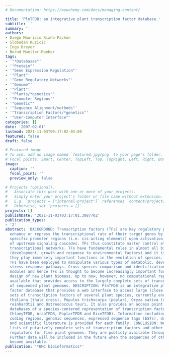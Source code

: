 ```yaml
---
# Documentation: https://wowchemy.com/docs/managing-content/

title: 'PlnTFDB: an integrative plant transcription factor database.'
subtitle: ''
summary: ''
authors:
- Diego Mauricio Riaño-Pachón
- Slobodan Ruzicic
- Ingo Dreyer
- Bernd Mueller-Roeber
tags:
- '"*Databases"'
- '"Protein"'
- '"Gene Expression Regulation"'
- '"Plant"'
- '"Gene Regulatory Networks"'
- '"Genome"'
- '"Plant"'
- '"Plants/*genetics"'
- '"Promoter Regions"'
- '"Genetic"'
- '"Sequence Alignment/methods"'
- '"Transcription Factors/*genetics"'
- '"User-Computer Interface"'
categories: []
date: '2007-02-01'
lastmod: 2021-11-03T00:17:02-03:00
featured: false
draft: false

# Featured image
# To use, add an image named `featured.jpg/png` to your page's folder.
# Focal points: Smart, Center, TopLeft, Top, TopRight, Left, Right, BottomLeft, Bottom, BottomRight.
image:
  caption: ''
  focal_point: ''
  preview_only: false

# Projects (optional).
#   Associate this post with one or more of your projects.
#   Simply enter your project's folder or file name without extension.
#   E.g. `projects = ["internal-project"]` references `content/project/deep-learning/index.md`.
#   Otherwise, set `projects = []`.
projects: []
publishDate: '2021-11-03T03:17:01.388770Z'
publication_types:
- '2'
abstract: 'BACKGROUND: Transcription factors (TFs) are key regulatory proteins that
  enhance or repress the transcriptional rate of their target genes by binding to
  specific promoter regions (i.e. cis-acting elements) upon activation or de-activation
  of upstream signaling cascades. TFs thus constitute master control elements of dynamic
  transcriptional networks. TFs have fundamental roles in almost all biological processes
  (development, growth and response to environmental factors) and it is assumed that
  they play immensely important functions in the evolution of species. In plants,
  TFs have been employed to manipulate various types of metabolic, developmental and
  stress response pathways. Cross-species comparison and identification of regulatory
  modules and hence TFs is thought to become increasingly important for the rational
  design of new plant biomass. Up to now, however, no computational repository is
  available that provides access to the largely complete sets of transcription factors
  of sequenced plant genomes. DESCRIPTION: PlnTFDB is an integrative plant transcription
  factor database that provides a web interface to access large (close to complete)
  sets of transcription factors of several plant species, currently encompassing Arabidopsis
  thaliana (thale cress), Populus trichocarpa (poplar), Oryza sativa (rice), Chlamydomonas
  reinhardtii and Ostreococcus tauri. It also provides an access point to its daughter
  databases of a species-centered representation of transcription factors (OstreoTFDB,
  ChlamyTFDB, ArabTFDB, PoplarTFDB and RiceTFDB). Information including protein sequences,
  coding regions, genomic sequences, expressed sequence tags (ESTs), domain architecture
  and scientific literature is provided for each family. CONCLUSION: We have created
  lists of putatively complete sets of transcription factors and other transcriptional
  regulators for five plant genomes. They are publicly available through http://plntfdb.bio.uni-potsdam.de.
  Further data will be included in the future when the sequences of other plant genomes
  become available.'
publication: '*BMC bioinformatics*'
---
```


